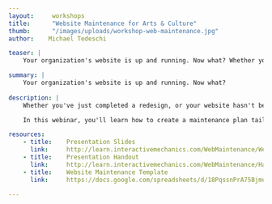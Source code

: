 ```yaml
---
layout:     workshops
title:      "Website Maintenance for Arts & Culture"
thumb:      "/images/uploads/workshop-web-maintenance.jpg"
author:    Michael Tedeschi

teaser: |
    Your organization's website is up and running. Now what? Whether you've just completed a redesign, or your website hasn't been updated in months, this webinar will help you keep your website current and stay on top of everything that needs to be done, from blog posts to security updates.

summary: |
    Your organization's website is up and running. Now what?
    
description: |
    Whether you've just completed a redesign, or your website hasn't been updated in months, this webinar will help you keep your website current and stay on top of everything that needs to be done, from blog posts to security updates. We'll focus on proactive, time-saving strategies for arts and culture organizations of all sizes.

    In this webinar, you'll learn how to create a maintenance plan tailored to your organization's staff and budget, and how to decide which website improvements to focus on through quick, low-cost user testing and evaluation.

resources:
    - title:    Presentation Slides
      link:     http://learn.interactivemechanics.com/WebMaintenance/Webinar.pdf
    - title:    Presentation Handout
      link:     http://learn.interactivemechanics.com/WebMaintenance/Handout.pdf
    - title:    Website Maintenance Template
      link:     https://docs.google.com/spreadsheets/d/18PqssnPrA75BjmuI9Nu2sOU663z5UX91okY6JO6HPAY/edit?usp=sharing

---
```


